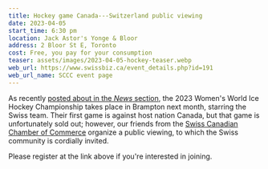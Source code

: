 ```yaml
---
title: Hockey game Canada---Switzerland public viewing
date: 2023-04-05
start_time: 6:30 pm
location: Jack Astor's Yonge & Bloor
address: 2 Bloor St E, Toronto
cost: Free, you pay for your consumption
teaser: assets/images/2023-04-05-hockey-teaser.webp
web_url: https://www.swissbiz.ca/event_details.php?id=191
web_url_name: SCCC event page
---
```


As recently [posted about in the *News* section][news], the 2023 Women's World
Ice Hockey Championship takes place in Brampton next month, starring the Swiss
team. Their first game is against host nation Canada, but that game is
unfortunately sold out; however, our friends from the [Swiss Canadian Chamber
of Commerce][sccc] organize a public viewing, to which the Swiss community is
cordially invited.

Please register at the link above if you're interested in joining.

[news]: <{% post_url 2023-03-19-hockey %}>
[sccc]: <https://www.swissbiz.ca/>
